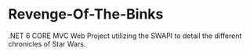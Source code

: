 # Revenge-Of-The-Binks
.NET 6 CORE MVC Web Project utilizing the SWAPI to detail the different chronicles of Star Wars.
